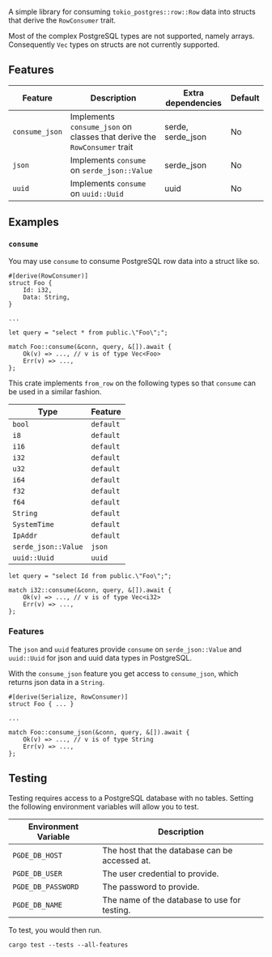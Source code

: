 A simple library for consuming `tokio_postgres::row::Row` data into structs that derive the `RowConsumer` trait.

Most of the complex PostgreSQL types are not supported, namely arrays. Consequently `Vec` types on structs are not currently supported.

## Features

| Feature | Description | Extra dependencies | Default |
| ------- | ----------- | ------------------ | ------- |
| `consume_json` | Implements `consume_json` on classes that derive the `RowConsumer` trait | serde, serde_json | No |
| `json` | Implements `consume` on `serde_json::Value` | serde_json | No |
| `uuid` | Implements `consume` on `uuid::Uuid` | uuid | No |

## Examples
### `consume`
You may use `consume` to consume PostgreSQL row data into a struct like so.
```
#[derive(RowConsumer)]
struct Foo {
    Id: i32,
    Data: String,
}

...

let query = "select * from public.\"Foo\";";

match Foo::consume(&conn, query, &[]).await {
    Ok(v) => ..., // v is of type Vec<Foo>
    Err(v) => ...,
};
```

This crate implements `from_row` on the following types so that `consume` can be used in a similar fashion.

| Type | Feature |
| ---- | ------- |
| `bool` | `default` |
| `i8` | `default` |
| `i16` | `default` |
| `i32` | `default` |
| `u32` | `default` |
| `i64` | `default` |
| `f32` | `default` |
| `f64` | `default` |
| `String` | `default` |
| `SystemTime` | `default` |
| `IpAddr` | `default` |
| `serde_json::Value` | `json` |
| `uuid::Uuid` | `uuid` |

```
let query = "select Id from public.\"Foo\";";

match i32::consume(&conn, query, &[]).await {
    Ok(v) => ..., // v is of type Vec<i32>
    Err(v) => ...,
};
```

### Features
The `json` and `uuid` features provide `consume` on `serde_json::Value` and `uuid::Uuid` for json and uuid data types in PostgreSQL.

With the `consume_json` feature you get access to `consume_json`, which returns json data in a `String`.
```
#[derive(Serialize, RowConsumer)]
struct Foo { ... }

...

match Foo::consume_json(&conn, query, &[]).await {
    Ok(v) => ..., // v is of type String
    Err(v) => ...,
};
```

## Testing
Testing requires access to a PostgreSQL database with no tables. Setting the following environment variables will allow you to test.

| Environment Variable | Description |
| -------------------- | ----------- |
| `PGDE_DB_HOST` | The host that the database can be accessed at. |
| `PGDE_DB_USER` | The user credential to provide. |
| `PGDE_DB_PASSWORD` | The password to provide. |
| `PGDE_DB_NAME` | The name of the database to use for testing. |

To test, you would then run.
```
cargo test --tests --all-features
```